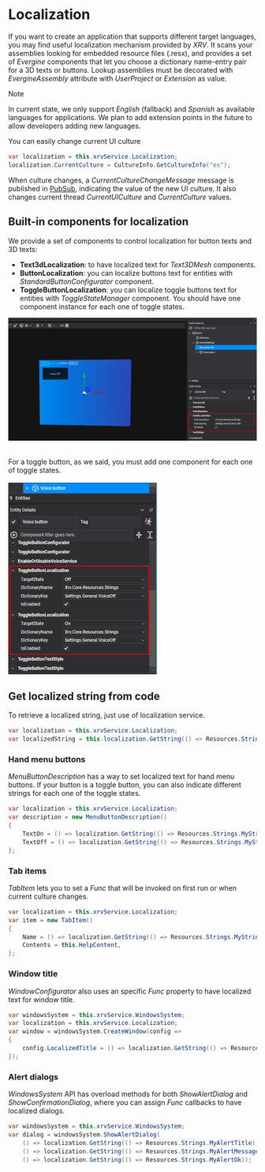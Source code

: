 # Localization

If you want to create an application that supports different target languages, you may find useful localization mechanism provided by _XRV_. It scans your assemblies looking for embedded resource files (.resx), and provides a set of _Evergine_ components that let you choose a dictionary name-entry pair for a 3D texts or buttons. Lookup assemblies must be decorated with _EvergineAssembly_ attribute with _UserProject_ or _Extension_ as value.

> [!NOTE]
> In current state, we only support _English_ (fallback) and _Spanish_ as available 
> languages for applications. We plan to add extension points in the future to 
> allow developers adding new languages.

You can easily change current UI culture
```csharp
var localization = this.xrvService.Localization;
localization.CurrentCulture = CultureInfo.GetCultureInfo("es");
```

When culture changes, a _CurrentCultureChangeMessage_ message is published in [PubSub](messaging.md), indicating the value of the new UI culture. It also changes current thread _CurrentUICulture_ and _CurrentCulture_ values.

## Built-in components for localization

We provide a set of components to control localization for button texts and 3D texts:
- **Text3dLocalization**: to have localized text for _Text3DMesh_ components.
- **ButtonLocalization**: you can localize buttons text for entities with _StandardButtonConfigurator_ component.
- **ToggleButtonLocalization**: you can localize toggle buttons text for entities with _ToggleStateManager_ component. You should have one component instance for each one of toggle states.

![localization 3D text sample](images/localization_sample.png)

\
For a toggle button, as we said, you must add one component for each one of toggle states.\
\
![localization toggle button sample](images/localization_sample_toggle.png)

## Get localized string from code

To retrieve a localized string, just use of localization service.
```csharp
var localization = this.xrvService.Localization;
var localizedString = this.localization.GetString(() => Resources.Strings.MyString);
```

### Hand menu buttons

_MenuButtonDescription_ has a way to set localized text for hand menu buttons. If your button is a toggle button, you can also indicate different strings for each one of the 
toggle states.

```csharp
var localization = this.xrvService.Localization;
var description = new MenuButtonDescription()
{
    TextOn = () => localization.GetString(() => Resources.Strings.MyString),
    TextOff = () => localization.GetString(() => Resources.Strings.MyString),
};
```

### Tab items

_TabItem_ lets you to set a _Func<string>_ that will be invoked on first run or when current culture changes.

```csharp
var localization = this.xrvService.Localization;
var item = new TabItem()
{
    Name = () => localization.GetString(() => Resources.Strings.MyString),
    Contents = this.HelpContent,
};
```

### Window title

_WindowConfigurator_ also uses an specific _Func<string>_ property to have localized text for window title.

```csharp
var windowsSystem = this.xrvService.WindowsSystem;
var localization = this.xrvService.Localization;
var window = windowsSystem.CreateWindow(config => 
{
    config.LocalizedTitle = () => localization.GetString(() => Resources.Strings.MyString),
});
```

### Alert dialogs

_WindowsSystem_ API has overload methods for both _ShowAlertDialog_ and _ShowConfirmationDialog_, where you can assign _Func<string>_ callbacks to have localized dialogs.

```csharp
var windowsSystem = this.xrvService.WindowsSystem;
var dialog = windowsSystem.ShowAlertDialog(
    () => localization.GetString(() => Resources.Strings.MyAlertTitle),
    () => localization.GetString(() => Resources.Strings.MyAlertMessage),
    () => localization.GetString(() => Resources.Strings.MyAlertOk));
```
